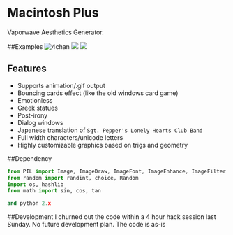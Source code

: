 # Macintosh Plus
Vaporwave Aesthetics Generator.

##Examples
![4chan](http://i.imgur.com/zKCV95v.png)
![](http://i.imgur.com/MmA87S9.png)
![](http://i.imgur.com/W58qthD.png)

## Features
- Supports animation/.gif output
- Bouncing cards effect (like the old windows card game)
- Emotionless
- Greek statues
- Post-irony
- Dialog windows
- Japanese translation of `Sgt. Pepper's Lonely Hearts Club Band`
- Full width characters/unicode letters
- Highly customizable graphics based on trigs and geometry

##Dependency
```python
from PIL import Image, ImageDraw, ImageFont, ImageEnhance, ImageFilter
from random import randint, choice, Random
import os, hashlib
from math import sin, cos, tan

and python 2.x
```

##Development
I churned out the code within a 4 hour hack session last Sunday. No future development plan. The code is as-is

